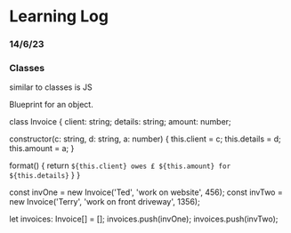 # Learning Log

### 14/6/23

### Classes

similar to classes is JS

Blueprint for an object.

class Invoice {
  client: string;
  details: string;
  amount: number;

  constructor(c: string, d: string, a: number) {
      this.client = c;
      this.details = d;
      this.amount = a;
  }

  format() {
    return `${this.client} owes £ ${this.amount} for ${this.details}`
  }
}

const invOne = new Invoice('Ted', 'work on website', 456);
const invTwo = new Invoice('Terry', 'work on front driveway', 1356);

let invoices: Invoice[] = [];
invoices.push(invOne);
invoices.push(invTwo);


